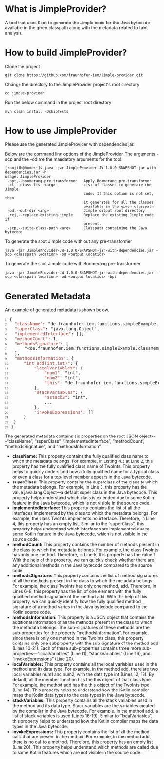 # What is JimpleProvider?
A tool that uses Soot to generate the Jimple code for the Java bytecode available in the given 
classpath along with the metadata related to taint analysis.

# How to build JimpleProvider?
Clone the project
```.shell
git clone https://github.com/fraunhofer-iem/jimple-provider.git
```

Change the directory to the JimpleProvider project's root directory

````.shell
cd jimple-provider
````

Run the below command in the project root directory
```.shell
mvn clean install -DskipTests
```

# How to use JimpleProvider
Please use the generated JimpleProvider with dependencies jar.

Below are the command line options of the JimpleProvider. The arguments -scp
and the -od are the mandatory arguments for the tool.
```.shell
[ranjith@home:~]$ java -jar JimpleProvider-JW-1.0.0-SNAPSHOT-jar-with-dependencies.jar -h
usage: JimpleProvider
 -bpt,--boomerang-pre-transformer   Apply Boomerang pre-transformer
 -cl,--class-list <arg>             List of classes to generate the Jimple
                                    code. If this option is not set, then
                                    it generates for all the classes
                                    available in the given classpath
 -od,--out-dir <arg>                Jimple output root directory
 -rej,--replace-existing-jimple     Replace the existing Jimple code if 
                                    present.
 -scp,--suite-class-path <arg>      Classpath containing the Java bytecode

```

To generate the soot Jimple code with out any pre-transformer
```.shell
java -jar JimpleProvider-JW-1.0.0-SNAPSHOT-jar-with-dependencies.jar -scp <classpath location> -od <output location>
```

To generate the soot Jimple code with Boomerang pre-transformer
```.shell
java -jar JimpleProvider-JW-1.0.0-SNAPSHOT-jar-with-dependencies.jar -scp <classpath location> -od <output location> -bpt
```

# Generated Metadata
An example of generated metadata is shown below.

<pre>
<span style="font-family: times, serif; font-size:8pt">1</span> {
<span style="font-family: times, serif; font-size:8pt">2</span>   <span style="color: #a94442">"className"</span>: "de.fraunhofer.iem.functions.simpleExample.classMemberFunctions.TwoInts",
<span style="font-family: times, serif; font-size:8pt">3</span>   <span style="color: #a94442">"superClass"</span>: "java.lang.Object",
<span style="font-family: times, serif; font-size:8pt">4</span>   <span style="color: #a94442">"implementedInterface"</span>: [],
<span style="font-family: times, serif; font-size:8pt">5</span>   <span style="color: #a94442">"methodCount"</span>: 1,
<span style="font-family: times, serif; font-size:8pt">6</span>   <span style="color: #a94442">"methodsSignature"</span>: [
<span style="font-family: times, serif; font-size:8pt">7</span>       "&lt;de.fraunhofer.iem.functions.simpleExample.classMemberFunctions.TwoInts: int add(int,int)>"
<span style="font-family: times, serif; font-size:8pt">8</span>   ],
<span style="font-family: times, serif; font-size:8pt">9</span>   <span style="color: #a94442">"methodsInformation"</span>: {
<span style="font-family: times, serif; font-size:8pt">10</span>      <span style="color: #a94442">"int add(int,int)"</span>: {
<span style="font-family: times, serif; font-size:8pt">11</span>          <span style="color: #a94442">"localVariables"</span>: {
<span style="font-family: times, serif; font-size:8pt">12</span>              <span style="color: #a94442">"num1"</span>: "int",
<span style="font-family: times, serif; font-size:8pt">13</span>              <span style="color: #a94442">"num2"</span>: "int",
<span style="font-family: times, serif; font-size:8pt">14</span>              <span style="color: #a94442">"this"</span>: "de.fraunhofer.iem.functions.simpleExample.classMemberFunctions.TwoInts"
<span style="font-family: times, serif; font-size:8pt">15</span>          },
<span style="font-family: times, serif; font-size:8pt">16</span>          <span style="color: #a94442">"stackVariables"</span>: {
<span style="font-family: times, serif; font-size:8pt">17</span>              <span style="color: #a94442">"$stack3"</span>: "int",
<span style="font-family: times, serif; font-size:8pt">18</span>              ...
<span style="font-family: times, serif; font-size:8pt">19</span>          },
<span style="font-family: times, serif; font-size:8pt">20</span>          <span style="color: #a94442">"invokeExpressions"</span>: []
<span style="font-family: times, serif; font-size:8pt">21</span>      }
<span style="font-family: times, serif; font-size:8pt">22</span>  }
<span style="font-family: times, serif; font-size:8pt">23</span> }
</pre>

The generated metadata contains six properties on the root JSON object---“className”, “superClass”, “implementedInterface”, “methodCount”, “methodsSignature”, and “methodsInformation”.

- **className:** This property contains the fully qualified class name to which the metadata belongs. For example, in Listing 4.2 at Line 2, this property has the fully qualified class name of TwoInts. This property helps to quickly understand how a fully qualified name for a typical class or even a class for a top-level member appears in the Java bytecode.
- **superClass:** This property contains the superclass of the class to which the metadata belongs. For example, in Line 3, this property has the value java.lang.Object—a default super class in the Java bytecode. This property helps understand which class is extended due to some Kotlin feature in the Java bytecode, which is not visible in the source code.
- **implementedInterface:** This property contains the list of all the interfaces implemented by the class to which the metadata belongs. For example, the class TwoInts implements no interface. Therefore, in Line 4, this property has an empty list. Similar to the “superClass”, this property helps understand which interfaces are implemented due to some Kotlin feature in the Java bytecode, which is not visible in the source code.
- **methodCount:** This property contains the number of methods present in the class to which the metadata belongs. For example, the class TwoInts has only one method. Therefore, in Line 5, this property has the value 1. With the help of this property, we can quickly check whether there are any additional methods in the Java bytecode compared to the source code.
- **methodsSignature:** This property contains the list of method signatures of all the methods present in the class to which the metadata belongs. For example, the class TwoInts has only one method, add. Therefore, in Lines 6-8, this property has the list of one element with the fully qualified method signature of the method add. With the help of this property, we can quickly identify how the fully qualified method signature of a method varies in the Java bytecode compared to the Kotlin source code.
- **methodsInformation:** This property is a JSON object that contains the additional information of all the methods present in the class to which the metadata belongs. The sub-signatures of these methods are the sub-properties for the property “methodsInformation”. For example, since there is only one method in the TwoInts class, this property contains only one subproperty with the sub signature of the method add (Lines 10-21). Each of these sub-properties contains three more sub-properties—“localVariables” (Line 11), “stackVariables” (Line 16), and “invokeExpressions” (Line 20).
- **localVariables:** This property contains all the local variables used in the method and its data type. For example, in the method add, there are two local variables num1 and num2, with the data type int (Lines 12, 13). By default, all the member function has the this object of that class type. For example, the method add has the this object of the TwoInts type (Line 14). This property helps to understand how the Kotlin compiler maps the Kotlin data types to the data types in the Java bytecode.
- **stackVariables:** This property contains all the stack variables used in the method and its data type. Stack variables are the variables created by the compiler in the Java bytecode. For example, in the method add, a list of stack variables is used (Lines 16-19). Similar to “localVariables”, this property helps to understand how the Kotlin compiler maps the data types in the Java bytecode.
- **invokeExpressions:** This property contains the list of all the method calls that are present in the method. For example, in the method add, there is no call to a method. Therefore, this property has an empty list (Line 20). This property helps understand which methods are called due to some Kotlin features which are not visible in the source code.
